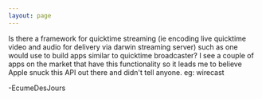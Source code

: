 ```yaml
---
layout: page
---
```




Is there a framework for quicktime streaming (ie encoding live quicktime video and audio for delivery via darwin streaming server) such as one would use to build apps similar to quicktime broadcaster?  I see a couple of apps on the market that have this functionality so it leads me to believe Apple snuck this API out there and didn't tell anyone.  eg: wirecast

-EcumeDesJours
